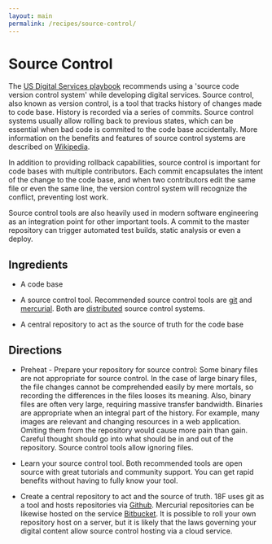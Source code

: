 ```yaml
---
layout: main
permalink: /recipes/source-control/
---
```

# Source Control

> 

The [US Digital Services playbook](https://playbook.cio.gov) recommends using a 'source code version control system' while developing digital services. Source control, also known as version control, is a tool that tracks history of changes made to code base. History is recorded via a series of commits. Source control systems usually allow rolling back to previous states, which can be essential when bad code is commited to the code base accidentally. More information on the benefits and features of source control systems are described on [Wikipedia](https://en.wikipedia.org/wiki/Version_control).

In addition to providing rollback capabilities, source control is important for code bases with multiple contributors. Each commit encapsulates the intent of the change to the code base, and when two contributors edit the same file or even the same line, the version control system will recognize the conflict, preventing lost work.

Source control tools are also heavily used in modern software engineering as an integration point for other important tools. A commit to the master repository can trigger automated test builds, static analysis or even a deploy.


## Ingredients

  * A code base

  * A source control tool. Recommended source control tools are [git](https://git-scm.com) and [mercurial](https://mercurial.selenic.com). Both are [distributed](https://en.wikipedia.org/wiki/Distributed_version_control) source control systems.

  * A central repository to act as the source of truth for the code base


## Directions

  * Preheat - Prepare your repository for source control: Some binary files are not appropriate for source control. In the case of large binary files, the file changes cannot be comprehended easily by mere mortals, so recording the differences in the files looses its meaning. Also, binary files are often very large, requiring massive transfer bandwidth. Binaries are appropriate when an integral part of the history. For example, many images are relevant and changing resources in a web application. Omiting them from the repository would cause more pain than gain. Careful thought should go into what should be in and out of the repository. Source control tools allow ignoring files.

  * Learn your source control tool. Both recommended tools are open source with great tutorials and community support. You can get rapid benefits without having to fully know your tool.

  * Create a central repository to act and the source of truth. 18F uses git as a tool and hosts repositories via [Github](https://github.com). Mercurial repositories can be likewise hosted on the service [Bitbucket](https://bitbucket.org/). It is possible to roll your own repository host on a server, but it is likely that the laws governing your digital content allow source control hosting via a cloud service.
